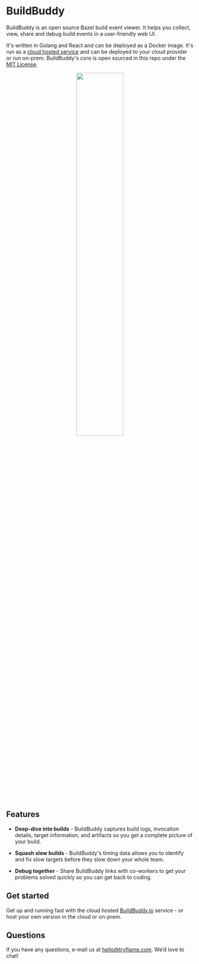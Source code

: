 # BuildBuddy
BuildBuddy is an open source Bazel build event viewer. It helps you collect, view, share and debug build events in a user-friendly web UI.

It's written in Golang and React and can be deployed as a Docker image. It's run as a [cloud hosted service](https://buildbuddy.io) and can be deployed to your cloud provider or run on-prem. BuildBuddy's core is open sourced in this repo under the [MIT License](https://github.com/tryflame/buildbuddy/blob/master/LICENSE).

<center><img width="50%" src="https://buildbuddy.io/images/preview.png"></center>

## Features

* **Deep-dive into builds** - BuildBuddy captures build logs, invocation details, target information, and artifacts so you get a complete picture of your build.

* **Squash slow builds** - BuildBuddy's timing data allows you to identify and fix slow targets before they slow down your whole team.

* **Debug together** - Share BuildBuddy links with co-workers to get your problems solved quickly so you can get back to coding.

## Get started
Get up and running fast with the cloud hosted [BuildBuddy.io](https://buildbuddy.io) service - or host your own version in the cloud or on-prem.

## Questions
If you have any questions, e-mail us at hello@tryflame.com. We’d love to chat!
